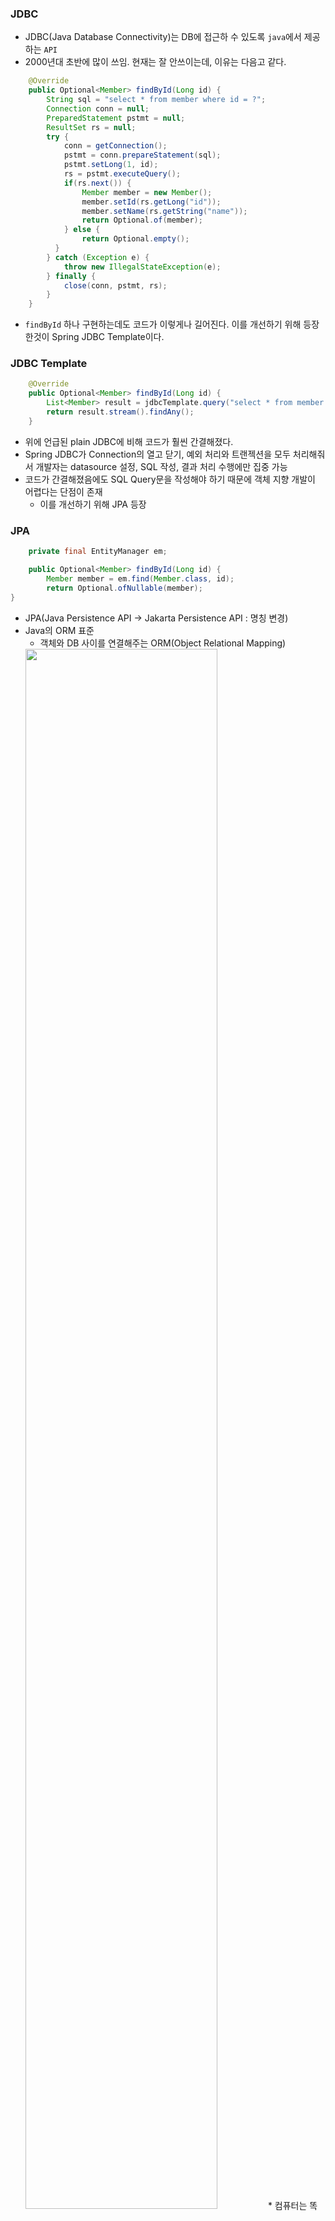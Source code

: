 ### JDBC
* JDBC(Java Database Connectivity)는 DB에 접근하 수 있도록 `java`에서 제공하는 `API`
* 2000년대 초반에 많이 쓰임. 현재는 잘 안쓰이는데, 이유는 다음고 같다.
```java
    @Override
    public Optional<Member> findById(Long id) {
        String sql = "select * from member where id = ?";
        Connection conn = null;
        PreparedStatement pstmt = null;
        ResultSet rs = null;
        try {
            conn = getConnection();
            pstmt = conn.prepareStatement(sql);
            pstmt.setLong(1, id);
            rs = pstmt.executeQuery();
            if(rs.next()) {
                Member member = new Member();
                member.setId(rs.getLong("id"));
                member.setName(rs.getString("name"));
                return Optional.of(member);
            } else {
                return Optional.empty();
          }
        } catch (Exception e) {
            throw new IllegalStateException(e);
        } finally {
            close(conn, pstmt, rs);
        } 
    }

```
* `findById` 하나 구현하는데도 코드가 이렇게나 길어진다. 이를 개선하기 위해 등장한것이 Spring JDBC Template이다.

### JDBC Template
``` java 
    @Override
    public Optional<Member> findById(Long id) {
        List<Member> result = jdbcTemplate.query("select * from member where id = ?", memberRowMapper(), id);
        return result.stream().findAny();
    }
```
* 위에 언급된 plain JDBC에 비해 코드가 훨씬 간결해졌다.
* Spring JDBC가 Connection의 열고 닫기, 예외 처리와 트랜젝션을 모두 처리해줘서 개발자는 datasource 설정, SQL 작성, 결과 처리 수행에만 집중 가능
* 코드가 간결해졌음에도 SQL Query문을 작성해야 하기 때문에 객체 지향 개발이 어렵다는 단점이 존재
  * 이를 개선하기 위해 JPA 등장
  
### JPA
```java
    private final EntityManager em;

    public Optional<Member> findById(Long id) {
        Member member = em.find(Member.class, id);
        return Optional.ofNullable(member);
}
```
* JPA(Java Persistence API -> Jakarta Persistence API : 명칭 변경)
* Java의 ORM 표준
  * 객체와 DB 사이를 연결해주는 ORM(Object Relational Mapping)
  <img width="80%" src="https://img1.daumcdn.net/thumb/R1280x0/?scode=mtistory2&fname=https%3A%2F%2Fblog.kakaocdn.net%2Fdn%2FcVpdyx%2FbtrduVd3PbP%2FKR8xkT8seoKxrHKdiezGx1%2Fimg.png"/>
  * 컴퓨터는 똑똑하지만 사람이 말할때 말하지 않아도 '눈치'를 통해 행동하는 것 만큼 똑똑하지 않다. 때문에 DB의 테이블에 있는 정보를 Java로 구현한 객체에 맵핑할 때, 자동으로 이루어지지 않고 ORM을 통해 이루어진다.
  * ORM이 없었다면 Select로 얻어낸 값들을 일일이 맵핑했어야 할 것이다.
* JPA는 Java의 ORM 표준으로 채택되어있다.
* ORM이 포괄적인 개념이라면 JPA는 구체적으로 기능을 정의한 스펙이라고 볼 수 있다.
* JPA의 ORM Implementation의 예시로 Hibernate가 있다. Hibernate는 JPA Provider의 표준(기본)이다.

### Spring DATA JPA
<img width="60%" src="https://img1.daumcdn.net/thumb/R1280x0/?scode=mtistory2&fname=https%3A%2F%2Fblog.kakaocdn.net%2Fdn%2FKNNL0%2Fbtrdr3Rbluo%2FYGi3SGnLwMZuWKnINIOHHk%2Fimg.png"/>
* Spring에서 Hibernate를 보다 간편하게 사용할 수 있도록 추상객체를 한 번 더 감싸서 만든것
* EntityManager에 접근하지 않고도 보다 쉽게 객체에 접근하여 DB의 데이터를 활용할 수 있다.
  
### 정리
<img width="60%" src="https://img1.daumcdn.net/thumb/R1280x0/?scode=mtistory2&fname=https%3A%2F%2Fblog.kakaocdn.net%2Fdn%2FlfTql%2FbtrdwT1mWG5%2FNFTQeyb6ARWsTJuL7O9ecK%2Fimg.png"/>
* `JDBC(Java Database Connectivity)`는 `DB`에 접근할 수 있도록 `JAVA`에서 제공하는 `API`
* `ORM`은 어플리케이션 내부의 객체가 `DB`의 테이블에 쉽게 맵핑될 수 있도록 연결
* `JAVA`에서 `ORM`의 표준 스펙으로 `JPA`를 인터페이스로 정의하여 제공
    * 이때 해당 `JPA`의 실체 구현페이스를 모아둔 것이 `Hibernate`인데, 그 중 자주 사용되는 인터페이스들을 보다 쉽게 사용하기 위해 `Spring Framework`에서 다시 한번 묶음으로 제공한 것이 `Spring Data JPA`
